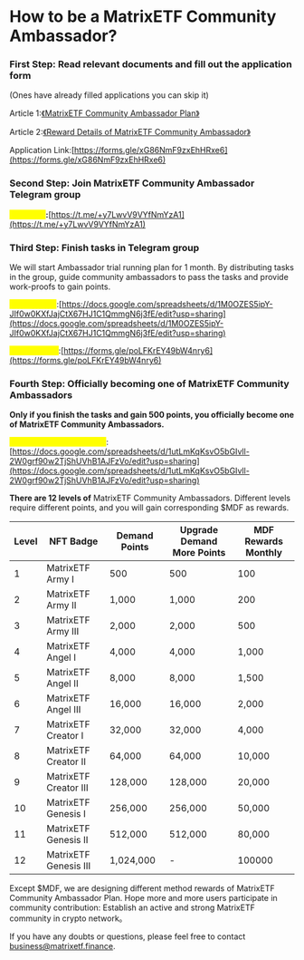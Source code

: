 # How to be a MatrixETF Community Ambassador?

### First Step: Read relevant documents and fill out the application form

(Ones have already filled applications you can skip it)

Article 1:[《MatrixETF Community Ambassador Plan》](https://matrixetf.medium.com/matrixetf-community-ambassador-plan-a5acdd8a8eb0)

Article 2:[《Reward Details of MatrixETF Community Ambassador》](https://matrixetf.medium.com/reward-details-of-matrixetf-community-ambassador-838cf4d8b6da)

Application Link:[https://forms.gle/xG86NmF9zxEhHRxe6](https://forms.gle/xG86NmF9zxEhHRxe6)

### **Second Step: Join MatrixETF Community Ambassador Telegram group** <a href="#cd0e" id="cd0e"></a>

<mark style="color:yellow;">**Telegram**</mark>**:**[https://t.me/+y7LwvV9VYfNmYzA1](https://t.me/+y7LwvV9VYfNmYzA1)

### Third Step: Finish tasks in Telegram group <a href="#b3ee" id="b3ee"></a>

We will start Ambassador trial running plan for 1 month. By distributing tasks in the group, guide community ambassadors to pass the tasks and provide work-proofs to gain points.

<mark style="color:yellow;">**Tasks Sheet**</mark>:[https://docs.google.com/spreadsheets/d/1M0OZES5ipY-JIf0w0KXfJajCtX67HJ1C1QmmgN6j3fE/edit?usp=sharing](https://docs.google.com/spreadsheets/d/1M0OZES5ipY-JIf0w0KXfJajCtX67HJ1C1QmmgN6j3fE/edit?usp=sharing)

<mark style="color:yellow;">**Submit Form**</mark>:[https://forms.gle/poLFKrEY49bW4nry6](https://forms.gle/poLFKrEY49bW4nry6)

### Fourth Step: Officially becoming one of **MatrixETF Community Ambassadors** <a href="#097f" id="097f"></a>

**Only if you finish the tasks and gain 500 points, you officially become one of MatrixETF Community Ambassadors.**

<mark style="color:yellow;">**Ambassador Points Rank**</mark>:[https://docs.google.com/spreadsheets/d/1utLmKqKsvO5bGIvll-2W0grf90w2TjShUVhB1AJFzVo/edit?usp=sharing](https://docs.google.com/spreadsheets/d/1utLmKqKsvO5bGIvll-2W0grf90w2TjShUVhB1AJFzVo/edit?usp=sharing)

**There are 12 levels of** MatrixETF Community Ambassadors. Different levels require different points, and you will gain corresponding $MDF as rewards.

| Level | NFT Badge           | Demand Points | Upgrade Demand More Points | MDF Rewards Monthly |
| ----- | ------------------- | ------------- | -------------------------- | ------------------- |
| 1     | MatrixETF Army Ⅰ    | 500           | 500                        | 100                 |
| 2     | MatrixETF Army Ⅱ    | 1,000         | 1,000                      | 200                 |
| 3     | MatrixETF Army Ⅲ    | 2,000         | 2,000                      | 500                 |
| 4     | MatrixETF Angel Ⅰ   | 4,000         | 4,000                      | 1,000               |
| 5     | MatrixETF Angel Ⅱ   | 8,000         | 8,000                      | 1,500               |
| 6     | MatrixETF Angel Ⅲ   | 16,000        | 16,000                     | 2,000               |
| 7     | MatrixETF Creator Ⅰ | 32,000        | 32,000                     | 4,000               |
| 8     | MatrixETF Creator Ⅱ | 64,000        | 64,000                     | 10,000              |
| 9     | MatrixETF Creator Ⅲ | 128,000       | 128,000                    | 20,000              |
| 10    | MatrixETF Genesis Ⅰ | 256,000       | 256,000                    | 50,000              |
| 11    | MatrixETF Genesis Ⅱ | 512,000       | 512,000                    | 80,000              |
| 12    | MatrixETF Genesis Ⅲ | 1,024,000     | -                          | 100000              |

Except $MDF, we are designing different method rewards of MatrixETF Community Ambassador Plan. Hope more and more users participate in community contribution: Establish an active and strong MatrixETF community in crypto network。

If you have any doubts or questions, please feel free to contact [business@matrixetf.finance](http://business@matrixetf.finance).
